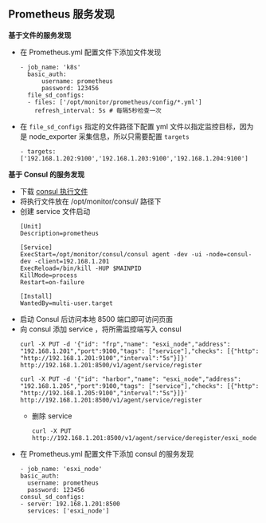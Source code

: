 ## Prometheus 服务发现

__基于文件的服务发现__
- 在 Prometheus.yml 配置文件下添加文件发现
    ```
    - job_name: 'k8s'
      basic_auth:
          username: prometheus
          password: 123456
      file_sd_configs:
      - files: ['/opt/monitor/prometheus/config/*.yml']
        refresh_interval: 5s # 每隔5秒检查一次
    ```
- 在 `file_sd_configs` 指定的文件路径下配置 yml 文件以指定监控目标，因为是 node_exporter 采集信息，所以只需要配置 `targets`
    ```
    - targets: ['192.168.1.202:9100','192.168.1.203:9100','192.168.1.204:9100']
    ```

__基于 Consul 的服务发现__
- 下载 [consul 执行文件](https://releases.hashicorp.com/consul/1.9.1/consul_1.8.5_linux_amd64.zip)
- 将执行文件放在 /opt/monitor/consul/ 路径下
- 创建 service 文件启动
    ```
    [Unit]
    Description=prometheus

    [Service]
    ExecStart=/opt/monitor/consul/consul agent -dev -ui -node=consul-dev -client=192.168.1.201
    ExecReload=/bin/kill -HUP $MAINPID
    KillMode=process
    Restart=on-failure

    [Install]
    WantedBy=multi-user.target
    ```
- 启动 Consul 后访问本地 8500 端口即可访问页面
- 向 consul 添加 service ，将所需监控端写入 consul
    ```
    curl -X PUT -d '{"id": "frp","name": "esxi_node","address": "192.168.1.201","port":9100,"tags": ["service"],"checks": [{"http": "http://192.168.1.201:9100","interval":"5s"}]}' http://192.168.1.201:8500/v1/agent/service/register
    ```
    ```
    curl -X PUT -d '{"id": "harbor","name": "esxi_node","address": "192.168.1.205","port":9100,"tags": ["service"],"checks": [{"http": "http://192.168.1.205:9100","interval":"5s"}]}' http://192.168.1.201:8500/v1/agent/service/register
    ```
    - 删除 service
        ```
        curl -X PUT http://192.168.1.201:8500/v1/agent/service/deregister/esxi_node
        ```
- 在 Prometheus.yml 配置文件下添加 consul 的服务发现
    ```
  - job_name: 'esxi_node'
    basic_auth:
      username: prometheus
      password: 123456
    consul_sd_configs:
    - server: 192.168.1.201:8500
      services: ['esxi_node']
    ```